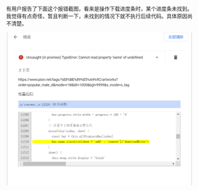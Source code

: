 有用户报告了下面这个报错截图，看来是操作下载进度条时，某个进度条未找到。我觉得有点奇怪，暂且判断一下，未找到的情况下就不执行后续代码。具体原因尚不清楚。

![](./images/20210217144131.png)